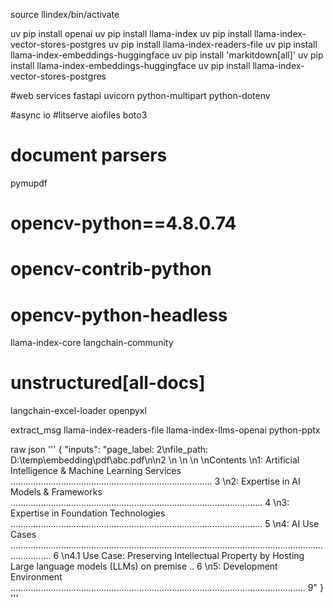 
source llindex/bin/activate

uv pip install openai
uv pip install llama-index
uv pip install llama-index-vector-stores-postgres
uv pip install llama-index-readers-file
uv pip install llama-index-embeddings-huggingface
uv pip install 'markitdown[all]'
uv pip install llama-index-embeddings-huggingface
uv pip install llama-index-vector-stores-postgres

#web services
fastapi
uvicorn
python-multipart
python-dotenv

#async io
#litserve
aiofiles
boto3

# document parsers 
pymupdf


# opencv-python==4.8.0.74
# opencv-contrib-python
# opencv-python-headless

llama-index-core 
langchain-community
# unstructured[all-docs]

langchain-excel-loader
openpyxl

extract_msg
llama-index-readers-file
llama-index-llms-openai
python-pptx


raw json
'''
{
    "inputs": "page_label: 2\nfile_path: D:\\temp\\embedding\\pdf\\abc.pdf\n\n2  \n \n \n \nContents \n1: Artificial Intelligence & Machine Learning Services ................................................................................ 3 \n2: Expertise in AI Models & Frameworks .................................................................................................... 4 \n3: Expertise in Foundation Technologies .................................................................................................... 5 \n4: AI Use Cases ............................................................................................................................................ 6 \n4.1 Use Case: Preserving Intellectual Property by Hosting Large language models (LLMs) on premise .. 6 \n5: Development Environment ..................................................................................................................... 9"
}
'''
